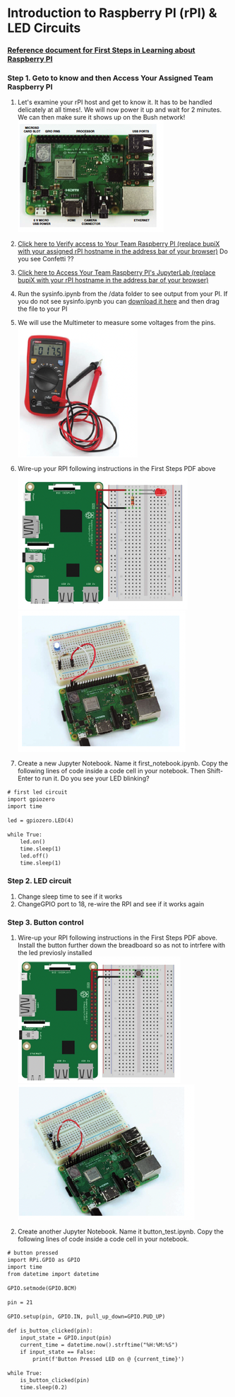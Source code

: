 # Introduction to Raspberry PI (rPI) & LED Circuits

### [Reference document for First Steps in Learning about Raspberry PI](Bush_RPI_PYTHON_ROBOTICS.pdf)

### Step 1. Geto to know and then Access Your Assigned Team Raspberry PI

1. Let's examine your rPI host and get to know it. It has to be handled delicately at all times!. We will now power it up and wait for 2 minutes. We can then make sure it shows up on the Bush network!
![rPI](rPI.png)

1. [Click here to Verify access to Your Team Raspberry PI  (replace bupiX with your assigned  rPI hostname in the address bar of your browser)](http://bupiX.bush.edu)
Do you see Confetti ?? 

1. [Click here to Access Your Team Raspberry PI's JupyterLab (replace bupiX with your rPI hostname in the address bar of your browser)](http://bupiX.bush.edu:8081)
1. Run the sysinfo.ipynb from the /data folder to see output from your PI. If you do not see sysinfo.ipynb you can [download it here](sysinfo.ipynb) and then drag the file to your PI

1. We will use the Multimeter to measure some voltages from the pins.
![multi](multimeter.png)
1. Wire-up your RPI following instructions in the First Steps PDF above
![led1](circ1_led.png)
![led2](circ1_led_pic.png)

1. Create a new Jupyter Notebook. Name it first_notebook.ipynb. Copy the following lines of code inside a code cell in your notebook. Then Shift-Enter to run it. Do you see your LED blinking?


````
# first led circuit
import gpiozero
import time

led = gpiozero.LED(4)

while True:
    led.on()
    time.sleep(1)
    led.off()
    time.sleep(1)
````

### Step 2. LED circuit
1. Change sleep time to see if it works
2. ChangeGPIO port to 18, re-wire the RPI and see if it works again

### Step 3. Button control
1. Wire-up your RPI following instructions in the First Steps PDF above. Install the button further down the breadboard so as not to intrfere with the led previosly installed
![but1](circ2_button.png)
![but2](circ2_button_pic.png)

1. Create another Jupyter Notebook.  Name it button_test.ipynb. Copy the following lines of code inside a code cell in your notebook.

````
# button pressed
import RPi.GPIO as GPIO
import time
from datetime import datetime

GPIO.setmode(GPIO.BCM)

pin = 21

GPIO.setup(pin, GPIO.IN, pull_up_down=GPIO.PUD_UP)

def is_button_clicked(pin):
    input_state = GPIO.input(pin)
    current_time = datetime.now().strftime("%H:%M:%S")
    if input_state == False:
        print(f'Button Pressed LED on @ {current_time}')

while True:
    is_button_clicked(pin)
    time.sleep(0.2)

````

